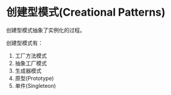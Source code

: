 # 创建型模式(Creational Patterns)

创建型模式抽象了实例化的过程。

创建型模式有：

1. 工厂方法模式
2. 抽象工厂模式
3. 生成器模式
4. 原型(Prototype)
5. 单件(Singleteon)


